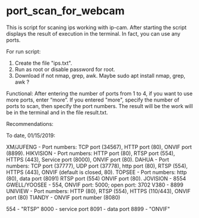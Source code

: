 # port_scan_for_webcam
This is script for scaning ips working with ip-cam.
After starting the script displays the result of execution in the terminal. 
In fact, you can use any ports.


For run script:
1) Create the file "ips.txt".
2) Run as root or disable password for root.
3) Download if not nmap, grep, awk. Maybe sudo apt install nmap, grep, awk ?

Functional:
After entering the number of ports from 1 to 4, if you want to use more ports, enter “more”. If you entered "more", specify the number of ports to scan, then specify the port numbers. The result will be the work will be in the terminal and in the file result.txt.

Recommendations:

To date, 01/15/2019:

XM/JUFENG - Port numbers: TCP port (34567), HTTP port (80), ONVIF port (8899).
HIKVISION - Port numbers: HTTP port (80), RTSP port (554), HTTPS (443), Service port (8000), ONVIF port (80).
DAHUA - Port numbers: TCP port (37777), UDP port (37778), http port (80), RTSP (554), HTTPS (443), ONVIF (default is closed, 80).
TOPSEE - Port numbers: http (80), data port (8091) RTSP port (554) ONVIF port (80).
JOVISION - 8554
GWELL/YOOSEE - 554, ONVIF port: 5000; open port: 3702
V380 - 8899
UNIVIEW - Port numbers: HTTP (80), RTSP (554), HTTPS (110/443), ONVIF port (80)
TIANDY - ONVIF port number (8080)

554 - "RTSP"
8000 - service port
8091 - data port
8899 - "ONVIF"
